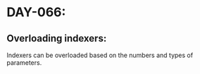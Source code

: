 # DAY-066:

## Overloading indexers:

Indexers can be overloaded based on the numbers and types of parameters.